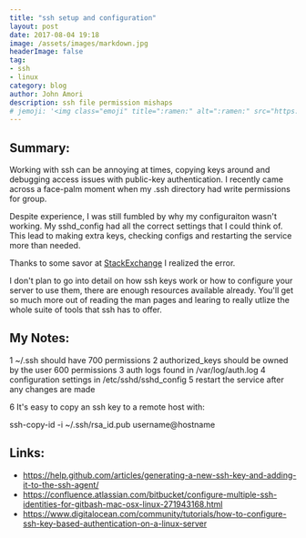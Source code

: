 ```yaml
---
title: "ssh setup and configuration"
layout: post
date: 2017-08-04 19:18
image: /assets/images/markdown.jpg
headerImage: false
tag:
- ssh
- linux
category: blog
author: John Amori
description: ssh file permission mishaps
# jemoji: '<img class="emoji" title=":ramen:" alt=":ramen:" src="https://assets.github.com/images/icons/emoji/unicode/1f35c.png" height="20" width="20" align="absmiddle">'
---
```


## Summary:

 Working with ssh can be annoying at times, copying keys around and debugging access issues with public-key authentication.
 I recently came across a face-palm moment when my .ssh directory had write permissions for group. 
 
 Despite experience, I was still fumbled by why my configuraiton wasn't working. My sshd_config had all the correct settings that  I could think of. This lead to making extra keys, checking configs and restarting the service more than needed.
 
 Thanks to some savor at [StackExchange](https://unix.stackexchange.com/questions/351847/ssh-public-key-not-working-for-specific-user) I realized the error.
 
 I don't plan to go into detail on how ssh keys work or how to configure your server to use them, there are enough resources available already. You'll get so much more out of reading the man pages and learing to really utlize the whole suite of tools that ssh has to offer.
 
 
 
 ## My Notes:
 1 ~/.ssh should have 700 permissions
 2 authorized_keys should be owned by the user 600 permissions
 3 auth logs found in /var/log/auth.log
 4 configuration settings in /etc/sshd/sshd_config
 5 restart the service after any changes are made
 
 6 It's easy to copy an ssh key to a remote host with:
 
 ssh-copy-id -i ~/.ssh/rsa_id.pub username@hostname

 ## Links:
 
 * <https://help.github.com/articles/generating-a-new-ssh-key-and-adding-it-to-the-ssh-agent/>
 * <https://confluence.atlassian.com/bitbucket/configure-multiple-ssh-identities-for-gitbash-mac-osx-linux-271943168.html>
 * <https://www.digitalocean.com/community/tutorials/how-to-configure-ssh-key-based-authentication-on-a-linux-server>

 
 
